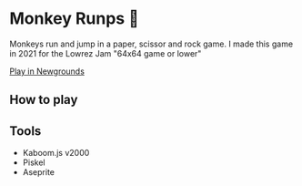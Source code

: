 # Monkey Runps 🍌

Monkeys run and jump in a paper, scissor and rock game. I made this game in
2021 for the Lowrez Jam "64x64 game or lower"

[Play in Newgrounds](https://www.newgrounds.com/portal/view/810116) <br>

## How to play

## Tools
- Kaboom.js v2000
- Piskel
- Aseprite
